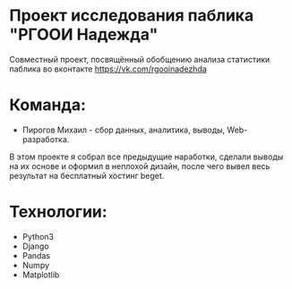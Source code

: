 # Проект исследования паблика "РГООИ Надежда"
Совместный проект, посвящённый обобщению анализа статистики паблика во вконтакте https://vk.com/rgooinadezhda


# Команда:
- Пирогов Михаил - сбор данных, аналитика, выводы, Web-разработка.

В этом проекте я собрал все предыдущие наработки, сделали выводы на их основе и оформил в неплохой дизайн, после чего вывел весь результат на бесплатный хостинг beget.


# Технологии: 
- Python3
- Django
- Pandas
- Numpy
- Matplotlib
